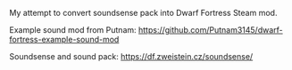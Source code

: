 My attempt to convert soundsense pack into Dwarf Fortress Steam mod.

Example sound mod from Putnam: 
https://github.com/Putnam3145/dwarf-fortress-example-sound-mod

Soundsense and sound pack:
https://df.zweistein.cz/soundsense/
